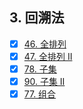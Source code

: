 
## 3. 回溯法

- [x] [46. 全排列](https://leetcode-cn.com/problems/permutations/description/)
- [x] [47. 全排列 II](https://leetcode-cn.com/problems/permutations-ii/description/)
- [x] [78. 子集](https://leetcode-cn.com/problems/subsets/description/)
- [x] [90. 子集 II](https://leetcode-cn.com/problems/subsets-ii/description/)
- [x] [77. 组合](https://github.com/sjf0115/PubLearnNotes/blob/master/Algorithm/LeetCode/77.%20%E7%BB%84%E5%90%88.md)
